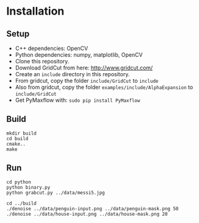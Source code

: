 # Installation

## Setup
* C++ dependencies: OpenCV
* Python dependencies: numpy, matplotlib, OpenCV
* Clone this repository.
* Download GridCut from here: http://www.gridcut.com/
* Create an `include` directory in this repository.
* From gridcut, copy the folder `include/GridCut` to `include`
* Also from gridcut, copy the folder `examples/include/AlphaExpansion` to `include/GridCut`
* Get PyMaxflow with: `sudo pip install PyMaxflow`

## Build
```
mkdir build
cd build
cmake..
make
```

## Run
```
cd python
python binary.py
python grabcut.py ../data/messi5.jpg

cd ../build
./denoise ../data/penguin-input.png ../data/penguin-mask.png 50
./denoise ../data/house-input.png ../data/house-mask.png 20
```

